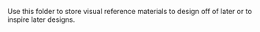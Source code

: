 Use this folder to store visual reference materials to design off of later or to inspire later designs.
